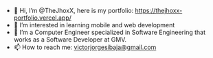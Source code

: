 - 👋 Hi, I’m @TheJhoxX, here is my portfolio: https://thejhoxx-portfolio.vercel.app/
- 👀 I’m interested in learning mobile and web development
- 🌱 I’m a Computer Engineer specialized in Software Engineering that works as a Software Developer at GMV.
- 📫 How to reach me: victorjorgesibaja@gmail.com

<!---
TheJhoxX/TheJhoxX is a ✨ special ✨ repository because its `README.md` (this file) appears on your GitHub profile.
You can click the Preview link to take a look at your changes.
--->
